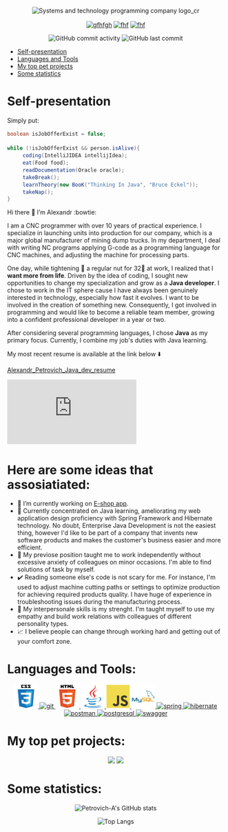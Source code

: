 <div align="center">
  
![Systems and technology programming company logo_cr](https://user-images.githubusercontent.com/75426047/207108590-3e090c72-decd-4a00-9d85-8d0141e39970.png)

<p>
<a href="https://www.linkedin.com/in/petroviсh-alexаndr/" target="blank">
<img align="center" src="https://static.cdn.wisestamp.com/wp-content/uploads/2020/06/connect-with-me-linkedin-button.png" alt="gfhfgh" height="60" width="190" /></a>
<a href="https://instagram.com/fhf](https://instagram.com/john_.shade?igshid=YmMyMTA2M2Y=" target="blank">
<img align="center" src="https://static.cdn.wisestamp.com/wp-content/uploads/2020/06/follow-us-on-istagram-button.jpeg" alt="fhf" height="60" width="190" /></a>
<a href="https://instagram.com/fhf](https://www.gmail.com" target="blank">
<img align="center" src="https://cdn-icons-png.flaticon.com/512/5968/5968534.png" alt="fhf" height="60" width="60" /></a>
</p>

<!-- Badges -->
<p>
<img alt="GitHub commit activity" src="https://img.shields.io/github/commit-activity/m/Petrovich-A/JavaFX">
<img alt="GitHub last commit" src="https://img.shields.io/github/last-commit/Petrovich-A/JavaFX">
</p>
  
</div>

* [Self-presentation](#presentation)
* [Languages and Tools](#stack)
* [My top pet projects](#projects)
* [Some statistics](#statistics)

# Self-presentation                
<a name="presentation"></a>  

Simply put:

```java
boolean isJobOfferExist = false;
        
while (!isJobOfferExist && person.isAlive){
     coding(IntelliJIDEA intellijIdea);
     eat(Food food);
     readDocumentation(Oracle oracle);
     takeBreak();
     learnTheory(new BooK("Thinking In Java", "Bruce Eckel"));
     takeNap();
}
```

Hi there 👋 I’m Alexandr :bowtie:

I am a CNC programmer with over 10 years of practical experience. I specialize in launching units into production for our company, which is a major global manufacturer of mining dump trucks. In my department, I deal with writing NC programs applying G-code as a programming language for CNC machines, and adjusting the machine for processing parts.

One day, while tightening 🔧 a regular nut for 32🔩 at work, I realized that I **want more from life**. Driven by the idea of coding, I sought new opportunities to change my specialization and grow as a **Java developer**. I chose to work in the IT sphere cause I have always been genuinely interested in technology, especially how fast it evolves. I want to be involved in the creation of something new. Consequently, I got involved in programming and would like to become a reliable team member, growing into a confident professional developer in a year or two.

After considering several programming languages, I chose **Java** as my primary focus. Currently, I combine my job's duties with Java learning.

My most recent resume is available at the link below :arrow_down:

[Alexandr_Petrovich_Java_dev_resume](https://drive.google.com/file/d/1-N0NiznFgw6ZMHp4P8JGOwifWuWiM2-J/view?usp=sharing.)

<object data="https://github.com/Petrovich-A/Petrovich-A/blob/master/Alexandr_Petrovich_Java_dev_CV.pdf" type="application/pdf" width="700px" height="700px">
    <embed src="https://github.com/Petrovich-A/Petrovich-A/blob/master/Alexandr_Petrovich_Java_dev_CV.pdf">
    </embed>
</object>

# Here are some ideas that assosiatiated:

- 🔭 I’m currently working on [E-shop app](https://github.com/Petrovich-A/E-shop).
- 🌱 Currently concentrated on Java learning, ameliorating my web application design proficiency with Spring Framework and Hibernate technology. No doubt, Enterprise Java Development is not the easiest thing, however I'd like to be part of a company that invents new software products and makes the customer's business easier and more efficient.
- :construction_worker: My previose position taught me to work independently without excessive anxiety of colleagues on minor occasions. I'm able to  find solutions of task by myself.
- :heavy_check_mark: Reading someone else's code is not scary for me. For instance, I'm used to adjust machine cutting paths or settings to optimize production for achieving required products quality. I have huge of experience in troubleshooting issues during the manufacturing process.
- :muscle: My interpersonale skills is my strenght. I'm taught myself to use my empathy and build work relations with colleagues of different personality types.
- :chart_with_upwards_trend: I believe people can change through working hard and getting out of your comfort zone.

# Languages and Tools:
<a name="stack"></a>  

<div align="center">
<p>
<a href="https://www.w3schools.com/css/" target="_blank" rel="noreferrer">
<img src="https://raw.githubusercontent.com/devicons/devicon/master/icons/css3/css3-original-wordmark.svg" alt="css3" width="55" height="55"/> </a>
<a href="https://git-scm.com/" target="_blank" rel="noreferrer">
<img src="https://www.vectorlogo.zone/logos/git-scm/git-scm-icon.svg" alt="git" width="55" height="55"/> </a>
<a href="https://www.w3.org/html/" target="_blank" rel="noreferrer">
<img src="https://raw.githubusercontent.com/devicons/devicon/master/icons/html5/html5-original-wordmark.svg" alt="html5" width="55" height="55"/> </a>
<a href="https://www.java.com" target="_blank" rel="noreferrer">
<img src="https://raw.githubusercontent.com/devicons/devicon/master/icons/java/java-original.svg" alt="java" width="55" height="55"/> </a>
<a href="https://developer.mozilla.org/en-US/docs/Web/JavaScript" target="_blank" rel="noreferrer">
<img src="https://raw.githubusercontent.com/devicons/devicon/master/icons/javascript/javascript-original.svg" alt="javascript" width="55" height="55"/>
</a> <a href="https://www.mysql.com/" target="_blank" rel="noreferrer">
<img src="https://raw.githubusercontent.com/devicons/devicon/master/icons/mysql/mysql-original-wordmark.svg" alt="mysql" width="55" height="55"/>
</a> <a href="https://spring.io/" target="_blank" rel="noreferrer">
<img src="https://www.vectorlogo.zone/logos/springio/springio-icon.svg" alt="spring" width="55" height="55"/> </a>
</a> <a href="https://hibernate.org/" target="_blank" rel="noreferrer">
<img src="https://cdn.svgporn.com/logos/hibernate.svg" alt="hibernate" width="55" height="55"/> </a>
</a> <a href="https://www.postman.com" target="_blank" rel="noreferrer">
<img src="https://www.vectorlogo.zone/logos/getpostman/getpostman-icon.svg" alt="postman" width="55" height="55"/> </a>
</a> <a href="https://www.postgresql.org/" target="_blank" rel="noreferrer">
<img src="https://www.vectorlogo.zone/logos/postgresql/postgresql-icon.svg" alt="postgresql" width="55" height="55"/> </a>
</a> <a href="https://swagger.io" target="_blank" rel="noreferrer">
<img src="https://upload.wikimedia.org/wikipedia/commons/a/ab/Swagger-logo.png" alt="swagger" width="55" height="55"/> </a>
</p>
</div>

# My top pet projects:
<a name="projects"></a>  

<div align="center">
<a href="https://github.com/Petrovich-A/CNC-programs-storage"><img src="https://gh-card.dev/repos/Petrovich-A/CNC-programs-storage.svg"></a>
<a href="https://github.com/Petrovich-A/E-shop"><img src="https://gh-card.dev/repos/Petrovich-A/E-shop.svg"></a>
</div>

# Some statistics:
<a name="statistics"></a>  

<div align="center">

![Petrovich-A's GitHub stats](https://github-readme-stats.vercel.app/api?username=Petrovich-A&bg_color=#2a446b&title_color=fff&text_color=fff&show_icons=true)
  
![Top Langs](https://github-readme-stats.vercel.app/api/top-langs/?username=Petrovich-A&layout=compact&theme=gruvbox_light)
  
</div>
